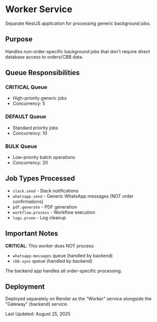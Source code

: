 # Worker Service

Separate NestJS application for processing generic background jobs.

## Purpose

Handles non-order-specific background jobs that don't require direct database access to orders/CBB data.

## Queue Responsibilities

### CRITICAL Queue
- High-priority generic jobs
- Concurrency: 5

### DEFAULT Queue  
- Standard priority jobs
- Concurrency: 10

### BULK Queue
- Low-priority batch operations
- Concurrency: 20

## Job Types Processed

- `slack.send` - Slack notifications
- `whatsapp.send` - Generic WhatsApp messages (NOT order confirmations)
- `pdf.generate` - PDF generation
- `workflow.process` - Workflow execution
- `logs.prune` - Log cleanup

## Important Notes

**CRITICAL**: This worker does NOT process:
- `whatsapp-messages` queue (handled by backend)
- `cbb-sync` queue (handled by backend)

The backend app handles all order-specific processing.

## Deployment

Deployed separately on Render as the "Worker" service alongside the "Gateway" (backend) service.

Last Updated: August 25, 2025